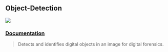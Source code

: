 ## Object-Detection
![](https://spiralking.com/wp-content/uploads/2020/03/google-vision_.jpg)

### [Documentation]("https://cloud.google.com/vision/docs/object-localizer")

> Detects and identifies digital objects in an image for digital forensics.
> 
